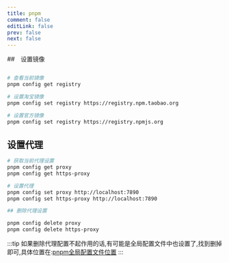 ```yaml
---
title: pnpm
comment: false
editLink: false
prev: false
next: false
---
```



##　设置镜像
```bash

# 查看当前镜像
pnpm config get registry

# 设置淘宝镜像
pnpm config set registry https://registry.npm.taobao.org

# 设置官方镜像
pnpm config set registry https://registry.npmjs.org

```

## 设置代理

```bash
# 获取当前代理设置
pnpm config get proxy
pnpm config get https-proxy

# 设置代理
pnpm config set proxy http://localhost:7890
pnpm config set https-proxy http://localhost:7890

## 删除代理设置

pnpm config delete proxy
pnpm config delete https-proxy

```
:::tip
如果删除代理配置不起作用的话,有可能是全局配置文件中也设置了,找到删掉即可,具体位置在:[pnpm全局配置文件位置](https://poe.com/s/nPlrL2HVkwp4YexO1CRe)
:::
